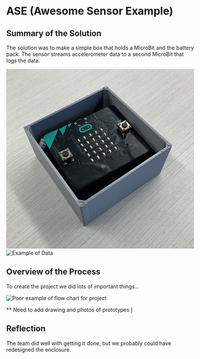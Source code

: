 # ASE (Awesome Sensor Example)

## Summary of the Solution
The solution was to make a simple box that holds a MicroBit and the battery pack. The sensor streams accelerometer data to a second MicroBit that logs the data.

![Solution for Mission to Mars](solution.jpeg)
![Example of Data](https://cdn.sanity.io/images/ajwvhvgo/production/63df8795664c99dad9a3c65864e02d4205c273b3-2276x1076.png?w=653&q=80&fit=max&auto=format)

## Overview of the Process
To create the project we did lots of important things...

![Poor example of flow chart for project](https://d2slcw3kip6qmk.cloudfront.net/marketing/pages/chart/examples/flowchart-templates/simple-flowchart.svg)

** Need to add drawing and photos of prototypes ]

## Reflection

The team did well with getting it done, but we probably could have redesigned the enclosure.
